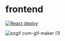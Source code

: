 # frontend

[![React deploy](https://github.com/epowe/epowe-web/actions/workflows/react-deploy.yml/badge.svg)](https://github.com/epowe/epowe-web/actions/workflows/react-deploy.yml)


![ezgif com-gif-maker (1)](https://user-images.githubusercontent.com/68911475/206371167-e5b7b343-6a69-49c7-a818-5bae422d8324.gif)
